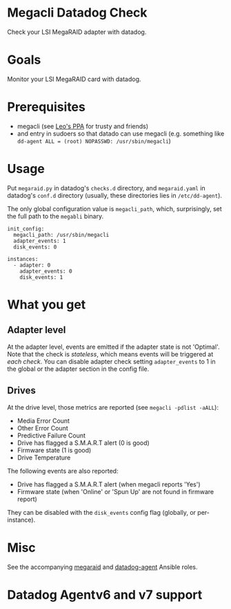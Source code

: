 Megacli Datadog Check
=====================

Check your LSI MegaRAID adapter with datadog.

# Goals

Monitor your LSI MegaRAID card with datadog.

# Prerequisites

- megacli (see [Leo's PPA](https://launchpad.net/~tuxpoldo/+archive/ubuntu/megacli) for trusty and friends)
- and entry in sudoers so that datado can use megacli (e.g. something like `dd-agent ALL = (root) NOPASSWD: /usr/sbin/megacli`)

# Usage

Put `megaraid.py` in datadog's `checks.d` directory, and `megaraid.yaml` in datadog's `conf.d` directory (usually, these directories lies in `/etc/dd-agent`).

The only global configuration value is `megacli_path`, which, surprisingly, set the full path to the `megabli` binary.


    init_config:
      megacli_path: /usr/sbin/megacli
      adapter_events: 1
      disk_events: 0

    instances:
      - adapter: 0
        adapter_events: 0
        disk_events: 1

# What you get

## Adapter level

At the adapter level, events are emitted if the adapter state is not 'Optimal'. Note that the check is _stateless_, which means events will be triggered at _each check_. You can disable adapter check setting `adapter_events` to 1 in the global or the adapter section in the config file.

## Drives

At the drive level, those metrics are reported (see `megacli -pdlist -aALL`):

- Media Error Count
- Other Error Count
- Predictive Failure Count
- Drive has flagged a S.M.A.R.T alert (0 is good)
- Firmware state (1 is good)
- Drive Temperature

The following events are also reported:

- Drive has flagged a S.M.A.R.T alert (when megacli reports 'Yes')
- Firmware state (when 'Online' or 'Spun Up' are not found in firmware report)

They can be disabled with the `disk_events` config flag (globally, or per-instance).

# Misc

See the accompanying [megaraid](https://github.com/leucos/ansible-megaraid) and [datadog-agent](https://github.com/leucos/ansible-datadog-agent) Ansible roles.

# Datadog Agentv6 and v7 support
